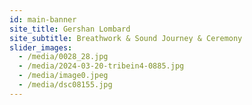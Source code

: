 ```yaml
---
id: main-banner
site_title: Gershan Lombard
site_subtitle: Breathwork & Sound Journey & Ceremony
slider_images:
  - /media/0028_28.jpg
  - /media/2024-03-20-tribein4-0885.jpg
  - /media/image0.jpeg
  - /media/dsc08155.jpg
---
```

